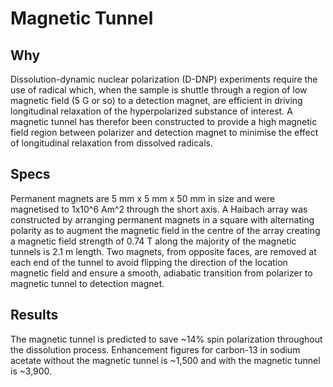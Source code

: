 # Magnetic Tunnel

## Why 
 
Dissolution-dynamic nuclear polarization (D-DNP) experiments require the use of radical which, when the sample is shuttle through a region of low magnetic field (5 G or so) to a detection magnet, are efficient in driving longitudinal relaxation of the hyperpolarized substance of interest. A magnetic tunnel has therefor been constructed to provide a high magnetic field region between polarizer and detection magnet to minimise the effect of longitudinal relaxation from dissolved radicals.

## Specs 

Permanent magnets are 5 mm x 5 mm x 50 mm in size and were magnetised to 1x10^6 Am^2 through the short axis. A Haibach array was constructed by arranging permanent magnets in a square with alternating polarity as to augment the magnetic field in the centre of the array creating a magnetic field strength of 0.74 T along the majority of the magnetic tunnels is 2.1 m length. Two magnets, from opposite faces, are removed at each end of the tunnel to avoid flipping the direction of the location magnetic field and ensure a smooth, adiabatic transition from polarizer to magnetic tunnel to detection magnet.

## Results

The magnetic tunnel is predicted to save ~14% spin polarization throughout the dissolution process. Enhancement figures for carbon-13 in sodium acetate without the magnetic tunnel is ~1,500 and with the magnetic tunnel is ~3,900. 